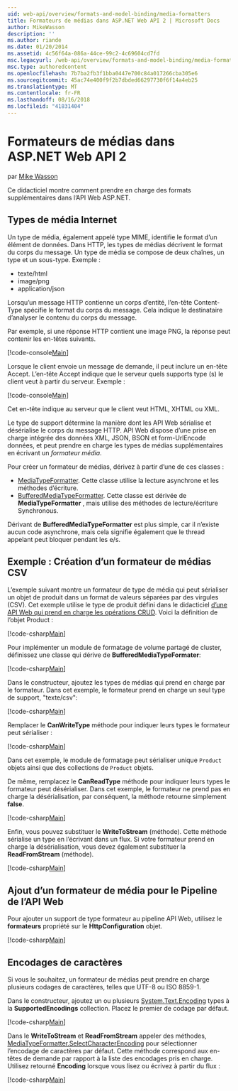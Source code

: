 ```yaml
---
uid: web-api/overview/formats-and-model-binding/media-formatters
title: Formateurs de médias dans ASP.NET Web API 2 | Microsoft Docs
author: MikeWasson
description: ''
ms.author: riande
ms.date: 01/20/2014
ms.assetid: 4c56f64a-086a-44ce-99c2-4c69604cd7fd
msc.legacyurl: /web-api/overview/formats-and-model-binding/media-formatters
msc.type: authoredcontent
ms.openlocfilehash: 7b7ba2fb3f1bba0447e700c84a017266cba305e6
ms.sourcegitcommit: 45ac74e400f9f2b7dbded66297730f6f14a4eb25
ms.translationtype: MT
ms.contentlocale: fr-FR
ms.lasthandoff: 08/16/2018
ms.locfileid: "41831404"
---
```

<a name="media-formatters-in-aspnet-web-api-2"></a>Formateurs de médias dans ASP.NET Web API 2
====================
par [Mike Wasson](https://github.com/MikeWasson)

Ce didacticiel montre comment prendre en charge des formats supplémentaires dans l’API Web ASP.NET.

## <a name="internet-media-types"></a>Types de média Internet

Un type de média, également appelé type MIME, identifie le format d’un élément de données. Dans HTTP, les types de médias décrivent le format du corps du message. Un type de média se compose de deux chaînes, un type et un sous-type. Exemple :

- texte/html
- image/png
- application/json

Lorsqu’un message HTTP contienne un corps d’entité, l’en-tête Content-Type spécifie le format du corps du message. Cela indique le destinataire d’analyser le contenu du corps du message.

Par exemple, si une réponse HTTP contient une image PNG, la réponse peut contenir les en-têtes suivants.

[!code-console[Main](media-formatters/samples/sample1.cmd)]

Lorsque le client envoie un message de demande, il peut inclure un en-tête Accept. L’en-tête Accept indique que le serveur quels supports type (s) le client veut à partir du serveur. Exemple :

[!code-console[Main](media-formatters/samples/sample2.cmd)]

Cet en-tête indique au serveur que le client veut HTML, XHTML ou XML.

Le type de support détermine la manière dont les API Web sérialise et désérialise le corps du message HTTP. API Web dispose d’une prise en charge intégrée des données XML, JSON, BSON et form-UrlEncode données, et peut prendre en charge les types de médias supplémentaires en écrivant un *formateur média*.

Pour créer un formateur de médias, dérivez à partir d’une de ces classes :

- [MediaTypeFormatter](https://msdn.microsoft.com/library/system.net.http.formatting.mediatypeformatter.aspx). Cette classe utilise la lecture asynchrone et les méthodes d’écriture.
- [BufferedMediaTypeFormatter](https://msdn.microsoft.com/library/system.net.http.formatting.bufferedmediatypeformatter.aspx). Cette classe est dérivée de **MediaTypeFormatter** , mais utilise des méthodes de lecture/écriture Synchronous.

Dérivant de **BufferedMediaTypeFormatter** est plus simple, car il n’existe aucun code asynchrone, mais cela signifie également que le thread appelant peut bloquer pendant les e/s.

## <a name="example-creating-a-csv-media-formatter"></a>Exemple : Création d’un formateur de médias CSV

L’exemple suivant montre un formateur de type de média qui peut sérialiser un objet de produit dans un format de valeurs séparées par des virgules (CSV). Cet exemple utilise le type de produit défini dans le didacticiel [d’une API Web qui prend en charge les opérations CRUD](../older-versions/creating-a-web-api-that-supports-crud-operations.md). Voici la définition de l’objet Product :

[!code-csharp[Main](media-formatters/samples/sample3.cs)]

Pour implémenter un module de formatage de volume partagé de cluster, définissez une classe qui dérive de **BufferedMediaTypeFormater**:

[!code-csharp[Main](media-formatters/samples/sample4.cs)]

Dans le constructeur, ajoutez les types de médias qui prend en charge par le formateur. Dans cet exemple, le formateur prend en charge un seul type de support, &quot;texte/csv&quot;:

[!code-csharp[Main](media-formatters/samples/sample5.cs)]

Remplacer le **CanWriteType** méthode pour indiquer leurs types le formateur peut sérialiser :

[!code-csharp[Main](media-formatters/samples/sample6.cs)]

Dans cet exemple, le module de formatage peut sérialiser unique `Product` objets ainsi que des collections de `Product` objets.

De même, remplacez le **CanReadType** méthode pour indiquer leurs types le formateur peut désérialiser. Dans cet exemple, le formateur ne prend pas en charge la désérialisation, par conséquent, la méthode retourne simplement **false**.

[!code-csharp[Main](media-formatters/samples/sample7.cs)]

Enfin, vous pouvez substituer le **WriteToStream** (méthode). Cette méthode sérialise un type en l’écrivant dans un flux. Si votre formateur prend en charge la désérialisation, vous devez également substituer la **ReadFromStream** (méthode).

[!code-csharp[Main](media-formatters/samples/sample8.cs)]

## <a name="adding-a-media-formatter-to-the-web-api-pipeline"></a>Ajout d’un formateur de média pour le Pipeline de l’API Web

Pour ajouter un support de type formateur au pipeline API Web, utilisez le **formateurs** propriété sur le **HttpConfiguration** objet.

[!code-csharp[Main](media-formatters/samples/sample9.cs)]

## <a name="character-encodings"></a>Encodages de caractères

Si vous le souhaitez, un formateur de médias peut prendre en charge plusieurs codages de caractères, telles que UTF-8 ou ISO 8859-1.

Dans le constructeur, ajoutez un ou plusieurs [System.Text.Encoding](https://msdn.microsoft.com/library/system.text.encoding.aspx) types à la **SupportedEncodings** collection. Placez le premier de codage par défaut.

[!code-csharp[Main](media-formatters/samples/sample10.cs?highlight=6-7)]

Dans le **WriteToStream** et **ReadFromStream** appeler des méthodes, [MediaTypeFormatter.SelectCharacterEncoding](https://msdn.microsoft.com/library/hh969054.aspx) pour sélectionner l’encodage de caractères par défaut. Cette méthode correspond aux en-têtes de demande par rapport à la liste des encodages pris en charge. Utilisez retourné **Encoding** lorsque vous lisez ou écrivez à partir du flux :

[!code-csharp[Main](media-formatters/samples/sample11.cs?highlight=3,5)]
